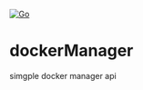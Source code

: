 [![Go](https://github.com/zxln007/dockermgr/actions/workflows/go.yml/badge.svg)](https://github.com/zxln007/dockermgr/actions/workflows/go.yml)
# dockerManager
simgple docker manager api 
